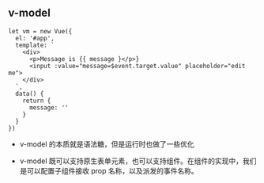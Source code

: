 ## v-model

```
let vm = new Vue({
  el: '#app',
  template: `
    <div>
      <p>Message is {{ message }</p>}
      <input :value="message=$event.target.value" placeholder="edit me">
    </div>
  `,
  data() {
    return {
      message: ''
    }
  }
})
```

- v-model 的本质就是语法糖，但是运行时也做了一些优化

- v-model 既可以支持原生表单元素，也可以支持组件。在组件的实现中，我们是可以配置子组件接收 prop 名称，以及派发的事件名称。
